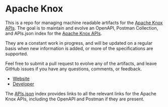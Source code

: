 # Apache KnoxThis is a repo for managing machine readable artifacts for the [Apache Knox APIs](https://knox.apache.org/). The goal is to maintain and evolve an OpenAPI, Postman Collection, and APIs.json index for the [Apache Knox APIs](https://knox.apache.org/).They are a constant work in progress, and will be updated on a regular basis when new information is added, or more of the specifications are supported.Feel free to submit a pull request to evolve any of the artifacts, and leave GitHub issues if you have any questions, comments, or feedback.- [Website](https://knox.apache.org/)- [Developer](https://knox.apache.org/)The [APIs.json](https://github.com/api-evangelist/apache-knox/blob/master/apis.json) index provides links to all the relevant links for the Apache Knox APIs, including the OpenAPI and Postman if they are present.